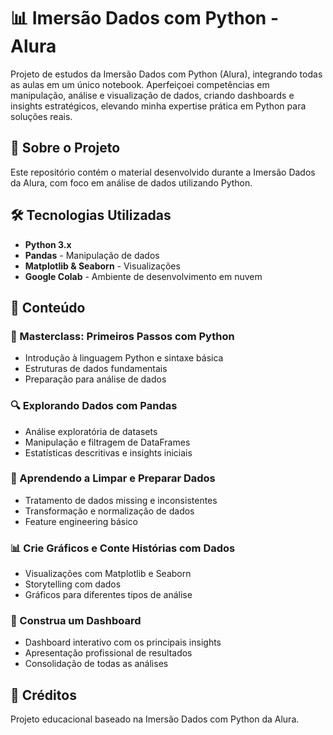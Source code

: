 # 📊 Imersão Dados com Python - Alura

Projeto de estudos da Imersão Dados com Python (Alura), integrando todas as aulas em um único notebook. Aperfeiçoei competências em manipulação, análise e visualização de dados, criando dashboards e insights estratégicos, elevando minha expertise prática em Python para soluções reais.

## 🎯 Sobre o Projeto

Este repositório contém o material desenvolvido durante a Imersão Dados da Alura, com foco em análise de dados utilizando Python.

## 🛠 Tecnologias Utilizadas

- **Python 3.x**
- **Pandas** - Manipulação de dados
- **Matplotlib & Seaborn** - Visualizações
- **Google Colab** - Ambiente de desenvolvimento em nuvem

## 📁 Conteúdo

### 🐍 Masterclass: Primeiros Passos com Python
- Introdução à linguagem Python e sintaxe básica
- Estruturas de dados fundamentais
- Preparação para análise de dados

### 🔍 Explorando Dados com Pandas
- Análise exploratória de datasets
- Manipulação e filtragem de DataFrames
- Estatísticas descritivas e insights iniciais

### 🧹 Aprendendo a Limpar e Preparar Dados
- Tratamento de dados missing e inconsistentes
- Transformação e normalização de dados
- Feature engineering básico

### 📊 Crie Gráficos e Conte Histórias com Dados
- Visualizações com Matplotlib e Seaborn
- Storytelling com dados
- Gráficos para diferentes tipos de análise

### 🎨 Construa um Dashboard
- Dashboard interativo com os principais insights
- Apresentação profissional de resultados
- Consolidação de todas as análises

## 🤝 Créditos

Projeto educacional baseado na Imersão Dados com Python da Alura.
